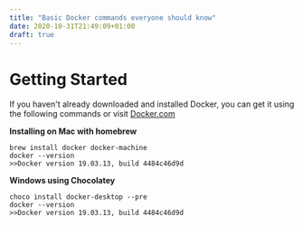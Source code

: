 ```yaml
---
title: "Basic Docker commands everyone should know"
date: 2020-10-31T21:49:09+01:00
draft: true
---
```


# Getting Started
If you haven't already downloaded and installed Docker, you can get it using the following commands or visit [Docker.com](https://www.docker.com/)

**Installing on Mac with homebrew** <br>
```
brew install docker docker-machine
docker --version
>>Docker version 19.03.13, build 4484c46d9d
```

**Windows using Chocolatey**
```
choco install docker-desktop --pre 
docker --version
>>Docker version 19.03.13, build 4484c46d9d
```





